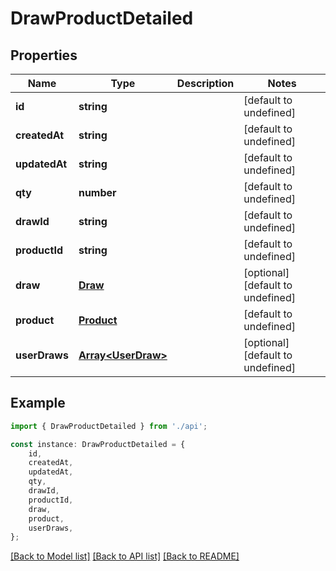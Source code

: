 # DrawProductDetailed


## Properties

Name | Type | Description | Notes
------------ | ------------- | ------------- | -------------
**id** | **string** |  | [default to undefined]
**createdAt** | **string** |  | [default to undefined]
**updatedAt** | **string** |  | [default to undefined]
**qty** | **number** |  | [default to undefined]
**drawId** | **string** |  | [default to undefined]
**productId** | **string** |  | [default to undefined]
**draw** | [**Draw**](Draw.md) |  | [optional] [default to undefined]
**product** | [**Product**](Product.md) |  | [default to undefined]
**userDraws** | [**Array&lt;UserDraw&gt;**](UserDraw.md) |  | [optional] [default to undefined]

## Example

```typescript
import { DrawProductDetailed } from './api';

const instance: DrawProductDetailed = {
    id,
    createdAt,
    updatedAt,
    qty,
    drawId,
    productId,
    draw,
    product,
    userDraws,
};
```

[[Back to Model list]](../README.md#documentation-for-models) [[Back to API list]](../README.md#documentation-for-api-endpoints) [[Back to README]](../README.md)
